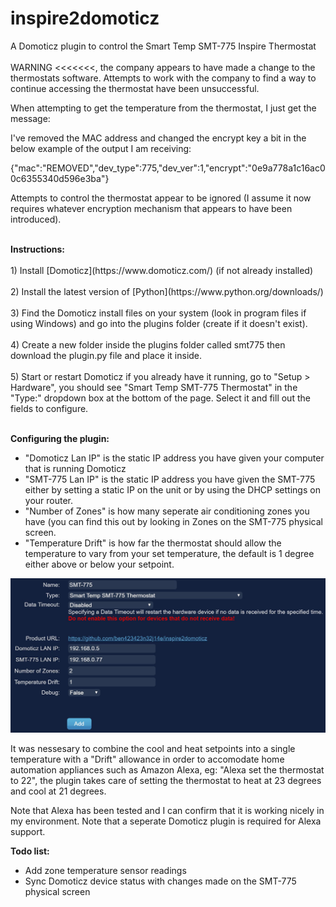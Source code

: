 # inspire2domoticz
A Domoticz plugin to control the Smart Temp SMT-775 Inspire Thermostat
<BR>
<BR>
WARNING <<<<<<<, the company appears to have made a change to the thermostats software. Attempts to work with the company to find a way to continue accessing the thermostat have been unsuccessful.

When attempting to get the temperature from the thermostat, I just get the message:

I've removed the MAC address and changed the encrypt key a bit in the below example of the output I am receiving:

{"mac":"REMOVED","dev_type":775,"dev_ver":1,"encrypt":"0e9a778a1c16ac00c6355340d596e3ba"}

Attempts to control the thermostat appear to be ignored (I assume it now requires whatever encryption mechanism that appears to have been introduced).

<BR>
<B>Instructions:</B>
<BR>
<BR>
1) Install [Domoticz](https://www.domoticz.com/) (if not already installed)
<BR>
<BR>  
2) Install the latest version of [Python](https://www.python.org/downloads/)
<BR>
<BR>
3) Find the Domoticz install files on your system (look in program files if using Windows) and go into the plugins folder (create if it doesn't exist).
<BR>
<BR>
4) Create a new folder inside the plugins folder called smt775 then download the plugin.py file and place it inside.
<BR>
<BR>
5) Start or restart Domoticz if you already have it running, go to "Setup > Hardware", you should see "Smart Temp SMT-775 Thermostat" in the "Type:" dropdown box at the bottom of the page. Select it and fill out the fields to configure.
<BR>
<BR>

<B>Configuring the plugin:</B>
* "Domoticz Lan IP" is the static IP address you have given your computer that is running Domoticz
* "SMT-775 Lan IP" is the static IP address you have given the SMT-775 either by setting a static IP on the unit or by using the DHCP settings on your router.
* "Number of Zones" is how many seperate air conditioning zones you have (you can find this out by looking in Zones on the SMT-775 physical screen.
* "Temperature Drift" is how far the thermostat should allow the temperature to vary from your set temperature, the default is 1 degree either above or below your setpoint.


![Screenshot](images/hardwarepagescreenshot.JPG)

It was nessesary to combine the cool and heat setpoints into a single temperature with a "Drift" allowance in order to accomodate home automation appliances such as Amazon Alexa, eg: "Alexa set the thermostat to 22", the plugin takes care of setting the thermostat to heat at 23 degrees and cool at 21 degrees.

Note that Alexa has been tested and I can confirm that it is working nicely in my environment. Note that a seperate Domoticz plugin is required for Alexa support.

<B>Todo list:</B>
* Add zone temperature sensor readings
* Sync Domoticz device status with changes made on the SMT-775 physical screen
